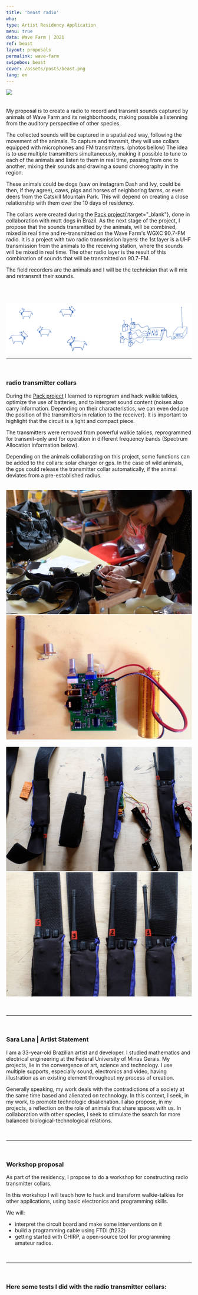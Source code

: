 ```yaml
---
title: 'beast radio'
who: 
type: Artist Residency Application
menu: true
data: Wave Farm | 2021
ref: beast
layout: proposals
permalink: wave-farm
swipebox: beast
cover: /assets/posts/beast.png
lang: en
---
```


<img src="../assets/posts/0_b_radio.JPG" class="img-border">
<br><br>

My proposal is to create a radio to record and transmit sounds captured by animals of Wave Farm and its neighborhoods, making possible a listenning from the auditory perspective of other species.

The collected sounds will be captured in a spatialized way, following the movement of the animals. To capture and transmit, they will use collars equipped with microphones and FM transmitters. (photos bellow) The idea is to use multiple transmitters simultaneously, making it possible to tune to each of the animals and listen to them in real time, passing from one to another, mixing their sounds and drawing a sound choreography in the region.

These animals could be dogs (saw on instagram Dash and Ivy, could be then, if they agree), caws, pigs and horses of neighboring farms, or even deers from the Catskill Mountain Park.  This will depend on creating a close relationship with them over the 10 days of residency.

The collars were created during the [Pack project](../matilha){:target="_blank"}, done in collaboration with mutt dogs in Brazil. As the next stage of the project, I propose that the sounds transmitted by the animals, will be combined, mixed in real time and re-transmitted on the Wave Farm's WGXC 90.7-FM radio. It is a project with two radio transmission layers: the 1st layer is a UHF transmission from the animals to the receiving station, where the sounds will be mixed in real time. The other radio layer is the result of this combination of sounds that will be transmitted on 90.7-FM.

The field recorders are the animals and I will be the technician that will mix and retransmit their sounds.
<br><br><br><br>

<img src="../assets/posts/3_b_radio.png" style="border:0px">
    

<br>

---

<br> 

### radio transmitter collars

During the [Pack project](../matilha) I learned to reprogram and hack walkie talkies, optimize the use of batteries, and to interpret sound content (noises also carry information. Depending on their characteristics, we can even deduce the position of the transmitters in relation to the receiver). It is important to highlight that the circuit is a light and compact piece.

The transmitters were removed from powerful walkie talkies, reprogrammed for transmit-only and for operation in different frequency bands (Spectrum Allocation information below).

Depending on the animals collaborating on this project, some functions can be added to the collars: solar charger or gps. In the case of wild animals, the gps could release the transmitter collar automatically, if the animal deviates from a pre-established radius.

<br>

<div class="row">
  <div class="column">
    <img src="../assets/posts/collar0.jpeg" class="img-border">
  </div>
  <div class="column">
    <img src="../assets/posts/collar02.png" class="img-border">
  </div>
</div>
<br>
<div class="row">
  <div class="column">
    <img src="../assets/posts/collar04.jpeg" class="img-border">
  </div>
  <div class="column">
    <img src="../assets/posts/collar03.jpeg" class="img-border">
  </div>
</div>
<br>

<br>

---

<br>

### Sara Lana | Artist Statement
   
  
I am a 33-year-old Brazilian artist and developer. I studied mathematics and electrical engineering at the Federal University of Minas Gerais. My projects, lie in the convergence of art, science and technology. I use multiple supports, especially sound, electronics and video, having illustration as an existing element throughout my process of creation. 
<br>
  
Generally speaking, my work deals with the contradictions of a society at the same time based and alienated on technology. In this context, I seek, in my work, to promote technologic disalienation. I also propose, in my projects, a reflection on the role of animals that share spaces with us. In collaboration with other species, I seek to stimulate the search for more balanced biological-technological relations.


<br>


---

  
<br>

### Workshop proposal

As part of the residency, I propose to do a workshop for constructing radio transmitter collars.

In this workshop I will teach how to hack and transform walkie-talkies for other applications, using basic electronics and programming skills. 

We will:
* interpret the circuit board and make some interventions on it
* build a programming cable using FTDI (ft232)
* getting started with CHIRP, a open-source tool for programming amateur radios.


<br>


---

  
<br>


### Here some tests I did with the radio transmitter collars:
  
